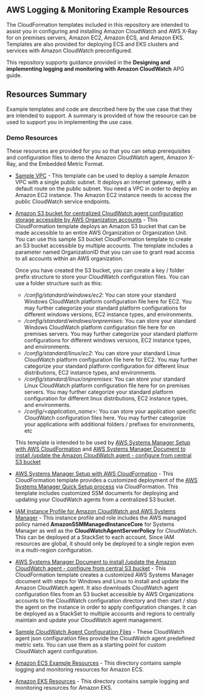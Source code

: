 ## AWS Logging & Monitoring Example Resources
The CloudFormation templates included in this repository are intended to assist you in configuring and installing Amazon CloudWatch and AWS X-Ray for on premises servers, Amazon EC2, Amazon ECS, and Amazon EKS. Templates are also provided for deploying ECS and EKS clusters and services with Amazon CloudWatch preconfigured.

This repository supports guidance provided in the **Designing and implementing logging and monitoring with Amazon CloudWatch** APG guide.

## Resources Summary
Example templates and code are described here by the use case that they are intended to support.  A summary is provided of how the resource can be used to support you in implementing the use case.

### Demo Resources
These resources are provided for you so that you can setup prerequisites and configuration files to demo the Amazon CloudWatch agent, Amazon X-Ray, and the Embedded Metric Format.

* [Sample VPC](./create_vpc_example.yaml) - This template can be used to deploy a sample Amazon VPC with a single public subnet.  It deploys an internet gateway, with a default route on the public subnet.  You need a VPC in order to deploy an Amazon EC2 instance.  The Amazon EC2 instance needs to access the public CloudWatch service endpoints.

* [Amazon S3 bucket for centralized CloudWatch agent configuration storage accessible by AWS Organization accounts](./cloudwatch-config-s3-bucket.yaml) - This CloudFormation template deploys an Amazon S3 bucket that can be made accessible to an entire AWS Organization or Organization Unit.  You can use this sample S3 bucket CloudFormation template to create an S3 bucket accessible by multiple accounts.  The template includes a parameter named OrganizationID that you can use to grant read access to all accounts within an AWS organization.

  Once you have created the S3 bucket, you can create a key / folder prefix structure to store your CloudWatch configuration files.  You can use a folder structure such as this:

    * */config/standard/windows/ec2*:  You can store your standard Windows CloudWatch platform configuration file here for EC2.  You may further categorize your standard platform configurations for different windows versions, EC2 instance types, and environments.
    * */config/standard/windows/onpremises*:  You can store your standard Windows CloudWatch platform configuration file here for on premises servers.  You may further categorize your standard platform configurations for different windows versions, EC2 instance types, and environments.
    * */config/standard/linux/ec2*:  You can store your standard Linux CloudWatch platform configuration file here for EC2.  You may further categorize your standard platform configuration for different linux distributions, EC2 instance types, and environments.
    * */config/standard/linux/onpremises*:  You can store your standard Linux CloudWatch platform configuration file here for on premises servers.  You may further categorize your standard platform configuration for different linux distributions, EC2 instance types, and environments.
    * */config/<application_name>*:  You can store your application specific CloudWatch configuration files here.  You may further categorize your applications with additional folders / prefixes for environments, etc

  This template is intended to be used by [AWS Systems Manager Setup with AWS CloudFormation](./custom_ssm_setup/) and [AWS Systems Manager Document to install /update the Amazon CloudWatch agent - configure from central S3 bucket](dev/builder/logging-monitoring-apg-guide-examples/custom_ssm_setup/InstallAndManageCloudWatchDocument.yaml)

* [AWS Systems Manager Setup with AWS CloudFormation](./custom_ssm_setup/) - This CloudFormation template provides a customized deployment of the [AWS Systems Manager Quick Setup process](https://docs.aws.amazon.com/systems-manager/latest/userguide/systems-manager-quick-setup.html) via CloudFormation.  This template includes customized SSM documents for deploying and updating your CloudWatch agents from a centralized S3 bucket.

* [IAM Instance Profile for Amazon CloudWatch and AWS Systems Manager](./ssm-cloudwatch-instance-role.yaml) - This instance profile and role includes the AWS managed policy named **AmazonSSMManagedInstanceCore** for Systems Manager as well as the **CloudWatchAgentServerPolicy** for CloudWatch.  This can be deployed at a StackSet to each account.  Since IAM resources are global, it should only be deployed to a single region even in a multi-region configuration.

* [AWS Systems Manager Document to install /update the Amazon CloudWatch agent - configure from central S3 bucket](dev/builder/logging-monitoring-apg-guide-examples/custom_ssm_setup/InstallAndManageCloudWatchDocument.yaml) - This CloudFormation template creates a customized AWS Systems Manager document with steps for Windows and Linux to install and update the Amazon CloudWatch agent.  It also downloads CloudWatch agent configuration files from an S3 bucket accessible by AWS Organizations accounts to the CloudWatch configuration directory and then start / stop the agent on the instance in order to apply configuration changes.  It can be deployed as a StackSet to multiple accounts and regions to centrally maintain and update your CloudWatch agent management.

* [Sample CloudWatch Agent Configuration Files](./cloudwatch_agent_configs) - These CloudWatch agent json configuration files provide the CloudWatch agent predefined metric sets.  You can use them as a starting point for custom CloudWatch agent configuration.

* [Amazon ECS Example Resources](./examples/ecs) - This directory contains sample logging and monitoring resources for Amazon ECS.

* [Amazon EKS Resources](./examples/eks) - This directory contains sample logging and monitoring resources for Amazon EKS.